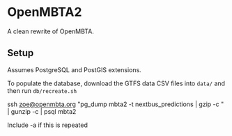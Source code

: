 # OpenMBTA2

A clean rewrite of OpenMBTA.

## Setup

Assumes PostgreSQL and PostGIS extensions. 

To populate the database, download the GTFS data CSV files into `data/`
and then run `db/recreate.sh`



ssh zoe@openmbta.org "pg_dump mbta2  -t nextbus_predictions | gzip -c " | gunzip -c | psql mbta2

Include -a if this is repeated 
